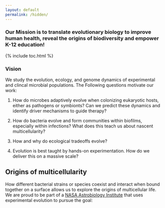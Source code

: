 ```yaml
---
layout: default
permalink: /hidden/
---
```


### Our Mission is to translate evolutionary biology to improve human health, reveal the origins of biodiversity and empower K-12 education!


{% include toc.html %}

### Vision

We study the evolution, ecology, and genome dynamics of experimental and clincal microbial populations.  The Following questions motivate our work:

1)  How do microbes adaptively evolve when colonizing eukaryotic hosts, either as pathogens or symbionts? Can we predict these dynamics and identify driver mechanisms to guide therapy?

2)  How do bacteria evolve and form communities within biofilms, especially within infections? What does this teach us about nascent multicellularity?
    
3)  How and why do ecological tradeoffs evolve?

4)  Evolution is best taught by hands-on experimentation. How do we deliver this on a massive scale?


## Origins of multicellularity
How different bacterial strains or species coexist and interact when bound together on a surface allows us to explore the origins of multicellular life. We are proud to be part of a [NASA Astrobiology Institute](https://astrobiology.nasa.gov/nai/teams/can-7/umt/) that uses experimental evolution to pursue the goal: 
